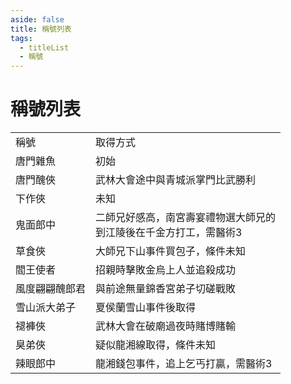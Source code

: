 ```yaml
---
aside: false
title: 稱號列表
tags:
  - titleList
  - 稱號
---
```


# 稱號列表

<table>
    <tr>
        <td>稱號</td>
        <td>取得方式</td>
    </tr>
    <tr>
        <td>唐門雜魚</td>
        <td>初始</td>
    </tr>
    <tr>
        <td>唐門醜俠</td>
        <td>武林大會途中與青城派掌門比武勝利</td>
    </tr>
    <tr>
        <td>下作俠</td>
        <td>未知</td>
    </tr>
    <tr>
        <td>鬼面郎中</td>
        <td>二師兄好感高，南宮壽宴禮物選大師兄的<br>到江陵後在千金方打工，需醫術3</td>
    </tr>
    <tr>
        <td>草食俠</td>
        <td>大師兄下山事件買包子，條件未知</td>
    </tr>
    <tr>
        <td>閻王使者</td>
        <td>招親時擊敗金烏上人並追殺成功</td>
    </tr>
    <tr>
        <td>風度翩翩醜郎君</td>
        <td>與前途無量錦香宮弟子切磋戰敗</td>
    </tr>
    <tr>
        <td>雪山派大弟子</td>
        <td>夏侯蘭雪山事件後取得</td>
    </tr>
    <tr>
        <td>褪褲俠</td>
        <td>武林大會在破廟過夜時賭博賭輸</td>
    </tr>
    <tr>
        <td>臭弟俠</td>
        <td>疑似龍湘線取得，條件未知</td>
    </tr>
    <tr>
        <td>辣眼郎中</td>
        <td>龍湘錢包事件，追上乞丐打贏，需醫術3</td>
    </tr>
</table>
